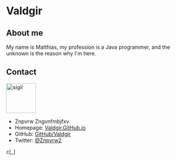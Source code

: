 # Valdgir

## About me

My name is Matthias, my profession is a Java programmer, and the unknown is the reason why I'm here.

## Contact

<img src="https://avatars.githubusercontent.com/u/94609635" height="80" alt="sigil"/>

* Znpvrw Zngvnfmbjfxv
* Homepage: [Valdgir.GitHub.io](https://valdgir.github.io/)
* GitHub: [GitHub/Valdgir](https://github.com/Valdgir)
* Twitter: [@Znpvrw2](https://twitter.com/Znpvrw2)

c[_]
